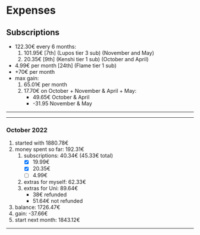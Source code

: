 
# Expenses

## Subscriptions

- 122.30€ every 6 months:
    1. 101.95€ [7th] (Lupos tier 3 sub) (November and May)
    2. 20.35€ [9th] (Kenshi tier 1 sub) (October and April)
- 4.99€ per month [24th] (Flame tier 1 sub)
- +70€ per month
- max gain:
    1. 65.01€ per month
    2. 17.70€ on October + November & April + May:
        - 49.65€ October & April
        - -31.95 November & May

---
---

### October 2022

1. started with 1880.78€
2. money spent so far: 192.31€
    1. subscriptions: 40.34€ (45.33€ total)
        - [x] 19.99€
        - [x] 20.35€
        - [ ] 4.99€
    2. extras for myself: 62.33€
    3. extras for Uni: 89.64€
        - 38€ refunded
        - 51.64€ not refunded
3. balance: 1726.47€
4. gain: -37.66€
5. start next month: 1843.12€

---
